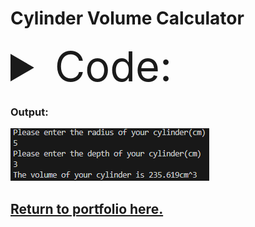 # Cylinder Volume Calculator

<details>
  <summary style="font-size: 50pt">Code:</summary>
<pre>
  <code>
  <p>
    iRadius = float(input("Please enter the radius of your cylinder(cm)\n"))
    iDepth = float(input("Please enter the depth of your cylinder(cm)\n"))
    print(f"The volume of your cylinder is {round((3.14159*iRadius**2)*iDepth, 3)}cm^3")</p>
  </code>
</pre>
</details>

### Output:
![An image containing the output of the code.](bin/CalculatorOutput.png)

## [Return to portfolio here.](README.md)
